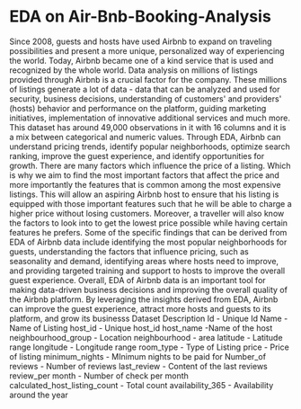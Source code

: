 #  EDA on Air-Bnb-Booking-Analysis
Since 2008, guests and hosts have used Airbnb to expand on traveling possibilities and present a more unique, personalized way of experiencing the world. Today, Airbnb became one of a kind service that is used and recognized by the whole world. Data analysis on millions of listings provided through Airbnb is a crucial factor for the company. These millions of listings generate a lot of data - data that can be analyzed and used for security, business decisions, understanding of customers' and providers' (hosts) behavior and performance on the platform, guiding marketing initiatives, implementation of innovative additional services and much more.
This dataset has around 49,000 observations in it with 16 columns and it is a mix between categorical and numeric values.
Through EDA, Airbnb can understand pricing trends, identify popular neighborhoods, optimize search ranking, improve the guest experience, and identify opportunities for growth.
There are many factors which influence the price of a listing. Which is why we aim to find the most important factors that affect the price and more importantly the features that is common among the most expensive listings. This will allow an aspiring Airbnb host to ensure that his listing is equipped with those important features such that he will be able to charge a higher price without losing customers. Moreover, a traveller will also know the factors to look into to get the lowest price possible while having certain features he prefers.
Some of the specific findings that can be derived from EDA of Airbnb data include identifying the most popular neighborhoods for guests, understanding the factors that influence pricing, such as seasonality and demand, identifying areas where hosts need to improve, and providing targeted training and support to hosts to improve the overall guest experience.
Overall, EDA of Airbnb data is an important tool for making data-driven business decisions and improving the overall quality of the Airbnb platform. By leveraging the insights derived from EDA, Airbnb can improve the guest experience, attract more hosts and guests to its platform, and grow its businesss
Dataset Description
Id - Unique Id
Name - Name of Listing
host_id - Unique host_id
host_name -Name of the host
neighbourhood_group - Location
neighbourhood - area
latitude - Latitude range
longitude - Longitude range
room_type - Type of Listing
price - Price of listing
minimum_nights - MInimum nights to be paid for
Number_of reviews - Number of reviews
last_review - Content of the last reviews
review_per month - Number of check per month
calculated_host_listing_count - Total count
availability_365 - Availability around the year
